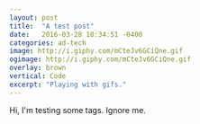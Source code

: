```yaml
---
layout: post
title:  "A test post"
date:   2016-03-28 10:34:51 -0400
categories: ad-tech
image: http://i.giphy.com/mCteJv6GCiQne.gif
ogimage: http://i.giphy.com/mCteJv6GCiQne.gif
overlay: brown
vertical: Code
excerpt: "Playing with gifs."
---
```


Hi, I'm testing some tags. Ignore me.

